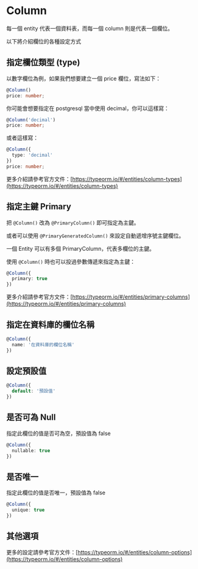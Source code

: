 # Column

每一個 entity 代表一個資料表，而每一個 column 則是代表一個欄位。

以下將介紹欄位的各種設定方式

## 指定欄位類型 (type)

以數字欄位為例，如果我們想要建立一個 price 欄位，寫法如下：

```ts
@Column()
price: number;
```

你可能會想要指定在 postgresql 當中使用 decimal，你可以這樣寫：

```ts
@Column('decimal')
price: number;
```

或者這樣寫：

```ts
@Column({
  type: 'decimal'
})
price: number;
```

更多介紹請參考官方文件：[https://typeorm.io/#/entities/column-types](https://typeorm.io/#/entities/column-types)

## 指定主鍵 Primary

把 `@Column()` 改為 `@PrimaryColumn()` 即可指定為主鍵。

或者可以使用 `@PrimaryGeneratedColumn()` 來設定自動遞增序號主鍵欄位。

一個 Entity 可以有多個 PrimaryColumn，代表多欄位的主鍵。

使用 `@Column()` 時也可以投過參數傳遞來指定為主鍵：

```ts
@Column({
  primary: true
})
```

更多介紹請參考官方文件：[https://typeorm.io/#/entities/primary-columns](https://typeorm.io/#/entities/primary-columns)

## 指定在資料庫的欄位名稱

```ts
@Column({
  name: '在資料庫的欄位名稱'
})
```

## 設定預設值

```ts
@Column({
  default: '預設值'
})
```

## 是否可為 Null

指定此欄位的值是否可為空，預設值為 false

```ts
@Column({
  nullable: true
})
```

## 是否唯一

指定此欄位的值是否唯一，預設值為 false

```ts
@Column({
  unique: true
})
```

## 其他選項

更多的設定請參考官方文件：[https://typeorm.io/#/entities/column-options](https://typeorm.io/#/entities/column-options)